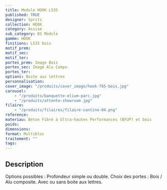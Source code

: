 ```yaml
---
title: Module HOOK L535
published: TRUE
designer: Spritz
collection: HOOK
category: Assise
sub_category: 01 Module
gamme: HOOK
finitions: L535 bois
motif_prem:
motif_sec:
motif_ter:
portes_prem: Image Bois
portes_sec: Image Alu Compo
portes_ter: 
options: Boite aux lettres 
personnalisation:
cover_image: "/produits/cover_image/hook-765-bois.jpg"
carousel:
    - "/produits/banquette-elium-parc.jpg"
    - "/produits/attente-showroom.jpg"
filaire:
    - "/produits/filaires/filaire-cantine-04.png"
reference:
materiau: Béton Fibré à Ultra-hautes Performances (BFUP) et bois
poids:
dimensions:
format: Multibloc
traitement: ""
tags:
---
```


## Description

Options possibles : Profondeur simple ou double. Choix des portes : Bois / Alu
composite. Avec ou sans boite aux lettres.
